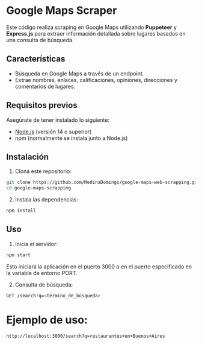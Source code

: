 # Google Maps Scraper

Este código realiza scraping en Google Maps utilizando **Puppeteer** y **Express.js** para extraer información detallada sobre lugares basados en una consulta de búsqueda.

## Características

- Búsqueda en Google Maps a través de un endpoint.
- Extrae nombres, enlaces, calificaciones, opiniones, direcciones y comentarios de lugares.

## Requisitos previos

Asegúrate de tener instalado lo siguiente:

- [Node.js](https://nodejs.org/) (versión 14 o superior)
- npm (normalmente se instala junto a Node.js)

## Instalación

1. Clona este repositorio:

```bash
git clone https://github.com/MedinaDomingo/google-maps-web-scrapping.git
cd google-maps-scrapping
```

2. Instala las dependencias:

```bash 
npm install
```
## Uso
1. Inicia el servidor:
```bash 
npm start
```
Esto iniciará la aplicación en el puerto 3000 o en el puerto especificado en la variable de entorno PORT.

2. Consulta de búsqueda:
```bash
GET /search?q=<término_de_búsqueda>
```

# Ejemplo de uso:
```bash
http://localhost:3000/search?q=restaurantes+en+Buenos+Aires
```
